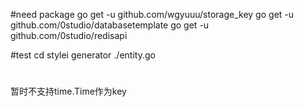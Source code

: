#need package
go get -u github.com/wgyuuu/storage_key
go get -u github.com/0studio/databasetemplate
go get -u github.com/0studio/redisapi


#test
cd stylei
generator ./entity.go

#
暂时不支持time.Time作为key